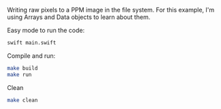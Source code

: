 Writing raw pixels to a PPM image in the file system. For this example,
I'm using Arrays and Data objects to learn about them.

Easy mode to run the code:
```bash
swift main.swift
```

Compile and run:
```bash
make build
make run
```

Clean
```bash
make clean
```

